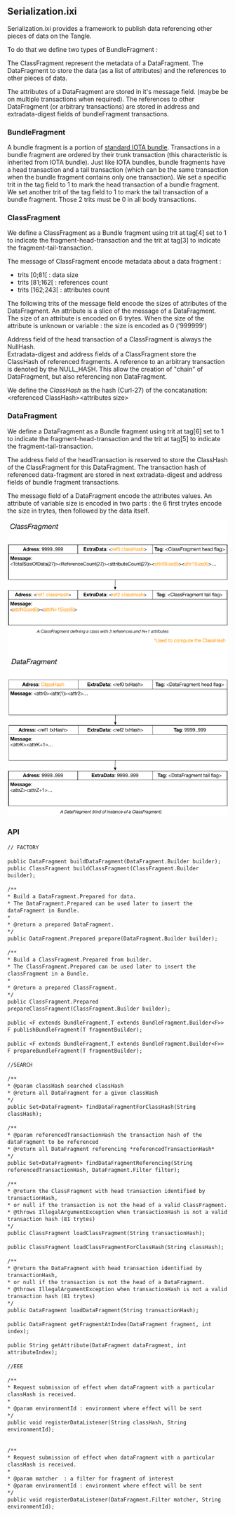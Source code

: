 ## Serialization.ixi

Serialization.ixi provides a framework to publish data referencing other pieces of data on the Tangle.

To do that we define two types of BundleFragment :

The ClassFragment represent the metadata of a DataFragment. The DataFragment to store the data (as a list of attributes) and the references to other pieces of data.

The attributes of a DataFragment are stored in it's message field. (maybe be on multiple transactions when required).
The references to other DataFragment (or arbitrary transactions) are stored in address and extradata-digest fields of bundleFragment transactions.

### BundleFragment

A bundle fragment is a portion of [standard IOTA bundle](https://docs.iota.org/docs/getting-started/0.1/introduction/what-is-a-bundle). 
Transactions in a bundle fragment are ordered by their trunk transaction (this characteristic is inherited from IOTA bundle). 
Just like IOTA bundles, bundle fragments have a head transaction and a tail transaction (which can be the same transaction 
when the bundle fragment contains only one transaction). 
We set a specific trit in the tag field to 1 to mark the head transaction of a bundle fragment. 
We set another trit of the tag field to 1 to mark the tail transaction of a bundle fragment. 
Those 2 trits must be 0 in all body transactions.

### ClassFragment

We define a ClassFragment as a Bundle fragment using trit at tag[4] set to 1 to indicate the fragment-head-transaction 
and the trit at tag[3] to indicate the fragment-tail-transaction.

The message of ClassFragment encode metadata about a data fragment : 

- trits [0;81[ : data size
- trits [81;162[ : references count
- trits [162;243[ : attributes count

The following trits of the message field encode the sizes of attributes of the DataFragment.
An attribute is a slice of the message of a DataFragment.
The size of an attribute is encoded on 6 trytes.
When the size of the attribute is unknown or variable : the size is encoded as 0 ('999999')

Address field of the head transaction of a ClassFragment is always the NullHash.  
Extradata-digest and address fields of a ClassFragment store the ClassHash of referenced fragments.
A reference to an arbitrary transaction is denoted by the NULL_HASH. This allow the creation of "chain" of DataFragment, but also referencing non DataFragment.

We define the *ClassHash* as the hash (Curl-27) of the concatanation: &lt;referenced ClassHash&gt;&lt;attributes size&gt;

### DataFragment

We define a DataFragment as a Bundle fragment using trit at tag[6] set to 1 to indicate the fragment-head-transaction 
and the trit at tag[5] to indicate the fragment-tail-transaction.

The address field of the headTransaction is reserved to store the ClassHash of the ClassFragment for this DataFragment.
The transaction hash of referenced data-fragment are stored in next extradata-digest and address fields of bundle fragment transactions.

The message field of a DataFragment encode the attributes values. An attribute of variable size is encoded in two 
parts : the 6 first trytes encode the size in trytes, then followed by the data itself.

<p align="center"><img src="docs/fragment-anatomy.png" width="500"/></p>

### API

    // FACTORY
    
    public DataFragment buildDataFragment(DataFragment.Builder builder);
    public ClassFragment buildClassFragment(ClassFragment.Builder builder);
    
    /**
    * Build a DataFragment.Prepared for data.
    * The DataFragment.Prepared can be used later to insert the dataFragment in Bundle.
    *
    * @return a prepared DataFragment.
    */
    public DataFragment.Prepared prepare(DataFragment.Builder builder);
    
    /**
    * Build a ClassFragment.Prepared from builder.
    * The ClassFragment.Prepared can be used later to insert the classFragment in a Bundle.
    *
    * @return a prepared ClassFragment.
    */
    public ClassFragment.Prepared prepareClassFragment(ClassFragment.Builder builder);
    
    public <F extends BundleFragment,T extends BundleFragment.Builder<F>> F publishBundleFragment(T fragmentBuilder);
    
    public <F extends BundleFragment,T extends BundleFragment.Builder<F>> F prepareBundleFragment(T fragmentBuilder);
    
    //SEARCH
    
    /**
    * @param classHash searched classHash
    * @return all DataFragment for a given classHash
    */
    public Set<DataFragment> findDataFragmentForClassHash(String classHash);
    
    /**
    * @param referencedTransactionHash the transaction hash of the dataFragment to be referenced
    * @return all DataFragment referencing *referencedTransactionHash*
    */
    public Set<DataFragment> findDataFragmentReferencing(String referencedTransactionHash, DataFragment.Filter filter);
    
    /**
    * @return the ClassFragment with head transaction identified by transactionHash,
    * or null if the transaction is not the head of a valid ClassFragment.
    * @throws IllegalArgumentException when transactionHash is not a valid transaction hash (81 trytes)
    */
    public ClassFragment loadClassFragment(String transactionHash);
    
    public ClassFragment loadClassFragmentForClassHash(String classHash);
    
    /**
    * @return the DataFragment with head transaction identified by transactionHash,
    * or null if the transaction is not the head of a DataFragment.
    * @throws IllegalArgumentException when transactionHash is not a valid transaction hash (81 trytes)
    */
    public DataFragment loadDataFragment(String transactionHash);
    
    public DataFragment getFragmentAtIndex(DataFragment fragment, int index);
    
    public String getAttribute(DataFragment dataFragment, int attributeIndex);
    
    //EEE
    
    /**
    * Request submission of effect when dataFragment with a particular classHash is received.
    *
    * @param environmentId : environment where effect will be sent
    */
    public void registerDataListener(String classHash, String environmentId);
    
    
    /**
    * Request submission of effect when dataFragment with a particular classHash is received.
    *
    * @param matcher  : a filter for fragment of interest
    * @param environmentId : environment where effect will be sent
    */
    public void registerDataListener(DataFragment.Filter matcher, String environmentId);
    
